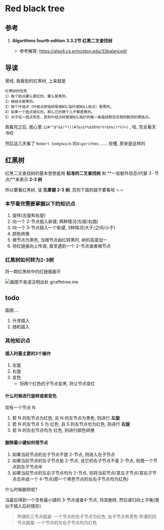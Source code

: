 # Red black tree

## 参考

1. **Algorithms fourth edition** **3.3.2节 红黑二叉查找树**

	- 参考解答: https://algs4.cs.princeton.edu/33balanced/

## 导读

曾经, 我看到的红黑树, 上来就是

```
红黑树的性质
1）每个结点要么是红的，要么是黑的。
2）根结点是黑的。
3）每个叶结点（叶结点即指树尾端NIL指针或NULL结点）是黑的。
4）如果一个结点是红的，那么它的俩个儿子都是黑的。
5）对于任一结点而言，其到叶结点树尾端NIL指针的每一条路径都包含相同数目的黑结点。
```

我看完之后, 我心里 `12#!^@^&$!*())#7&(&*%$58%%*%*&%%()*%?<)` , 哇, 完全看天书哎

然后这几天看了 `Robert Sedgewick` 的`Algorithms` ...... 挖槽, 原来是这样的

## 红黑树

红黑二叉查找树的基本思想是用 **标准的二叉查找树** 和 **一些额外信息(代替 3 -节点)**来表示 **2-3 树**

所以要看红黑树, 请 **先掌握 2-3 树**, 否则下面的就不要看啦 =.=

### 本节看完需要掌握以下的知识点

1. 旋转(左旋和右旋)
2. 向一个 2-节点插入新键, 两种情况(左插/右插)
3. 向一个 3-节点插入一个新键, 3种情况(大于/之间/小于)
4. 颜色转换
5. 根节点为黑色, 当根节点由红转黑时, 树的高度加一
6. 将红链接向上传递, 直至遇到一个 2-节点或者根节点

### 红黑树如何转为2-3树

将一颗红黑树中的红链接画平

![画图不易请注明出处 giraffetree.me](https://open-chen.oss-cn-hangzhou.aliyuncs.com/open/img/2019/May/redblacktreeTo23tree.png?x-oss-process=style/default)

## todo

画图....

1. 升序插入
2. 随机插入


### 其他知识点

#### 插入时最主要的3个操作

1. 左旋
2. 右旋
3. 变色
   - 将两个红色的子节点变黑, 将父节点变红

#### 什么时候进行旋转或者变色

现有一个节点 N

1. 若 N 的右节点为红色, 且 N 的左节点为黑色, 则进行 **左旋**
2. 若 N 的左节点 S 为 红色, 且 S 的左节点也为红色, 则进行 **右旋**
3. 若 N 的左右节点均为 红色, 则进行颜色转换

#### 删除最小键如何借节点

1. 如果当前节点的左子节点不是 2-节点, 则进入左子节点
2. 如果当前节点的左子节点是 2-节点, 且它的右子节点不是 2-节点, 则借一个节点到左子节点中
3. 如果当前节点的左右子节点均为 2-节点, 则将当前节点/其左子节点/其右子节点合并成一个 4-节点(即一个黑色节点的左右子节点均为红色)

什么时候删除呢?

当最后得到一个含有最小键的 3-节点或者4-节点, 将其删除, 然后递归向上平衡(类似于插入后的情形)

> 所谓的三节点就是: 一个节点的左子节点为红色, 右子节点有黑色
> 所谓的四节点就是: 一个节点的左右子节点均为红色
